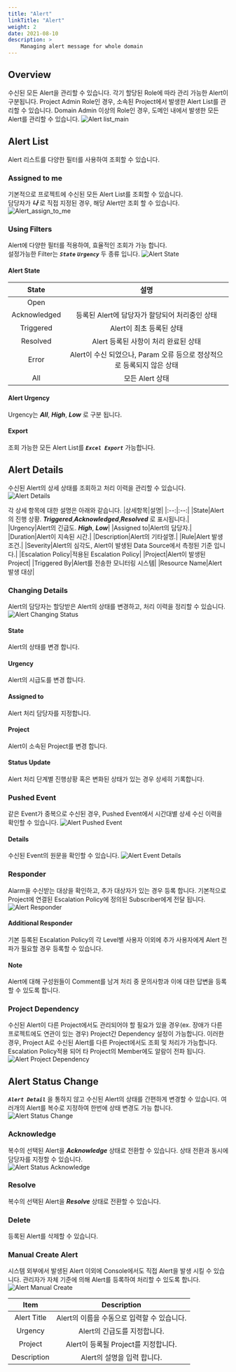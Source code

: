 ```yaml
---
title: "Alert"
linkTitle: "Alert"
weight: 2
date: 2021-08-10
description: >
    Managing alert message for whole domain
---
```


## Overview
수신된 모든 Alert을 관리할 수 있습니다. 각기 할당된 Role에 따라 관리 가능한 Alert이 구분됩니다.
Project Admin Role인 경우, 소속된 Project에서 발생한 Alert List를 관리할 수 있습니다.
Domain Admin 이상의 Role인 경우, 도메인 내에서 발생한 모든 Alert를 관리할 수 있습니다.
![Alert list_main](/docs/guides/alert_manager/alert_img/alert_manager_alert_img_01.png)

## Alert List
Alert 리스트를 다양한 필터를 사용하여 조회할 수 있습니다.

### Assigned to me
기본적으로 프로젝트에 수신된 모든 Alert List를 조회할 수 있습니다.  
담당자가 _**나**_ 로 직접 지정된 경우, 해당 Alert만 조회 할 수 있습니다.
![Alert_assign_to_me](/docs/guides/alert_manager/alert_img/alert_manager_alert_img_02.png)

### Using Filters
Alert에 다양한 필터를 적용하여, 효율적인 조회가 가능 합니다.<br>
설정가능한 Filter는 _**`State`**_ _**`Urgency`**_ 두 종류 입니다.
![Alert State](/docs/guides/alert_manager/alert_img/alert_manager_alert_img_03.png)

#### Alert State
|State|설명|
|:--:|:--:|
|Open||
|Acknowledged|등록된 Alert에 담당자가 할당되어 처리중인 상태|
|Triggered|Alert이 최초 등록된 상태|
|Resolved|Alert 등록된 사항이 처리 완료된 상태|
|Error|Alert이 수신 되었으나, Param 오류 등으로 정상적으로 등록되지 않은 상태|
|All|모든 Alert 상태|

#### Alert Urgency
Urgency는 _**All**_, _**High**_, _**Low**_ 로 구분 됩니다.

#### Export
조회 가능한 모든 Alert List를 _**`Excel Export`**_ 가능합니다.


## Alert Details
수신된 Alert의 상세 상태를 조회하고 처리 이력을 관리할 수 있습니다.
![Alert Details](/docs/guides/alert_manager/alert_img/alert_manager_alert_img_07.png)

각 상세 항목에 대한 설명은 아래와 같습니다.
|상세항목|설명|
|:--:|:--:|
|State|Alert의 진행 상황. _**Triggered**_,_**Acknowledged**_,_**Resolved**_ 로 표시됩니다.|
|Urgency|Alert의 긴급도. _**High**_, _**Low**_|
|Assigned to|Alert의 담당자.|
|Duration|Alert이 지속된 시간.|
|Description|Alert의 기타설명.|
|Rule|Alert 발생 조건.|
|Severity|Alert의 심각도, Alert이 발생된 Data Source에서 측정된 기준 입니다.|
|Escalation Policy|적용된 Escalation Policy|
|Project|Alert이 발생된 Project|
|Triggered By|Alert를 전송한 모니터링 시스템|
|Resource Name|Alert 발생 대상|


### Changing Details
Alert의 담당자는 할당받은 Alert의 상태를 변경하고, 처리 이력을 정리할 수 있습니다.
![Alert Changing Status](/docs/guides/alert_manager/alert_img/alert_manager_alert_img_10.png)

#### State
Alert의 상태를 변경 합니다. 

#### Urgency
Alert의 시급도를 변경 합니다.

#### Assigned to
Alert 처리 담당자를 지정합니다.

#### Project
Alert이 소속된 Project를 변경 합니다.

#### Status Update
Alert 처리 단계별 진행상황 혹은 변화된 상태가 있는 경우 상세히 기록합니다.

### Pushed Event
같은 Event가 중복으로 수신된 경우, Pushed Event에서 시간대별 상세 수신 이력을 확인할 수 있습니다.
![Alert Pushed Event](/docs/guides/alert_manager/alert_img/alert_manager_alert_img_11.png)

#### Details
수신된 Event의 원문을 확인할 수 있습니다.
![Alert Event Details](/docs/guides/alert_manager/alert_img/alert_manager_alert_img_12.png)

### Responder
Alarm을 수신받는 대상을 확인하고, 추가 대상자가 있는 경우 등록 합니다.
기본적으로 Project에 연결된 Escalation Policy에 정의된 Subscriber에게 전달 됩니다.
![Alert Responder](/docs/guides/alert_manager/alert_img/alert_manager_alert_img_08.png)

#### Additional Responder
기본 등록된 Escalation Policy의 각 Level별 사용자 이외에 추가 사용자에게 Alert 전파가 필요할 경우 등록할 수 있습니다.

#### Note
Alert에 대해 구성원들이 Comment를 남겨 처리 중 문의사항과 이에 대한 답변을 등록할 수 있도록 합니다.

### Project Dependency
수신된 Alert이 다른 Project에서도 관리되어야 할 필요가 있을 경우(ex. 장애가 다른 프로젝트에도 연관이 있는 경우)
Project간 Dependency 설정이 가능합니다. 이러한 경우, Project A로 수신된 Alert를 다른 Project에서도 조회 및 처리가 가능합니다.
Escalation Policy적용 되어 타 Project의 Member에도 알람이 전파 됩니다.
![Alert Project Dependency](/docs/guides/alert_manager/alert_img/alert_manager_alert_img_09.png)

## Alert Status Change
_**`Alert Detail`**_ 을 통하지 않고 수신된 Alert의 상태를 간편하게 변경할 수 있습니다.
여러개의 Alert를 복수로 지정하여 한번에 상태 변경도 가능 합니다.
![Alert Status Change](/docs/guides/alert_manager/alert_img/alert_manager_alert_img_04.png)

### Acknowledge
복수의 선택된 Alert을 _**Acknowledge**_ 상태로 전환할 수 있습니다. 
상태 전환과 동시에 담당자를 지정할 수 있습니다.  
![Alert Status Acknowledge](/docs/guides/alert_manager/alert_img/alert_manager_alert_img_06.png)

### Resolve
복수의 선택된 Alert을 _**Resolve**_ 상태로 전환할 수 있습니다.

### Delete
등록된 Alert를 삭제할 수 있습니다.

### Manual Create Alert 
시스템 외부에서 발생된 Alert 이외에 Console에서도 직접 Alert을 발생 시킬 수 있습니다.
관리자가 자체 기준에 의해 Alert를 등록하여 처리할 수 있도록 합니다.
![Alert Manual Create](/docs/guides/alert_manager/alert_img/alert_manager_alert_img_05.png)

|Item|Description|
|:--:|:--:|
|Alert Title|Alert의 이름을 수동으로 입력할 수 있습니다.|
|Urgency|Alert의 긴급도를 지정합니다.|
|Project|Alert이 등록될 Project를 지정합니다.|
|Description|Alert의 설명을 입력 합니다.|